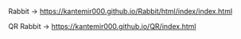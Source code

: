 Rabbit
->
https://kantemir000.github.io/Rabbit/html/index/index.html

QR Rabbit
->
https://kantemir000.github.io/QR/index.html
